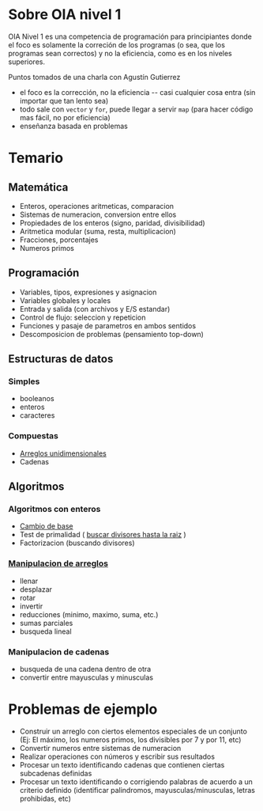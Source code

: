 
# Sobre OIA nivel 1

OIA Nivel 1 es una competencia de programación para principiantes donde el foco
es solamente la correción de los programas (o sea, que los programas sean
correctos) y no la eficiencia, como es en los niveles superiores.

Puntos tomados de una charla con Agustín Gutierrez

- el foco es la corrección, no la eficiencia -- casi cualquier cosa entra (sin
  importar que tan lento sea)
- todo sale con `vector` y `for`, puede llegar a servir `map` (para hacer código
  mas fácil, no por eficiencia)
- enseñanza basada en problemas

# Temario

## Matemática

- Enteros, operaciones aritmeticas, comparacion
- Sistemas de numeracion, conversion entre ellos
- Propiedades de los enteros (signo, paridad, divisibilidad)
- Aritmetica modular (suma, resta, multiplicacion)
- Fracciones, porcentajes
- Numeros primos

## Programación

- Variables, tipos, expresiones y asignacion
- Variables globales y locales
- Entrada y salida (con archivos y E/S estandar)
- Control de flujo: seleccion y repeticion
- Funciones y pasaje de parametros en ambos sentidos
- Descomposicion de problemas (pensamiento top-down)

## Estructuras de datos

### Simples

- booleanos
- enteros
- caracteres

### Compuestas

- [Arreglos unidimensionales]( arreglos )
- Cadenas

## Algoritmos

### Algoritmos con enteros

- [Cambio de base]( cambio-de-base )
- Test de primalidad ( [buscar divisores hasta la raiz](primalidad-sqrt) )
- Factorizacion (buscando divisores)

### [Manipulacion de arreglos]( arreglos )

- llenar
- desplazar
- rotar
- invertir
- reducciones (minimo, maximo, suma, etc.)
- sumas parciales
- busqueda lineal

### Manipulacion de cadenas

- busqueda de una cadena dentro de otra
- convertir entre mayusculas y minusculas

# Problemas de ejemplo

- Construir un arreglo con ciertos elementos especiales de un conjunto (Ej: El
  máximo, los numeros primos, los divisibles por 7 y por 11, etc)
- Convertir numeros entre sistemas de numeracion
- Realizar operaciones con números y escribir sus resultados
- Procesar un texto identificando cadenas que contienen ciertas subcadenas
  definidas
- Procesar un texto identificando o corrigiendo palabras de acuerdo a un
  criterio definido (identificar palindromos, mayusculas/minusculas, letras
  prohibidas, etc)
